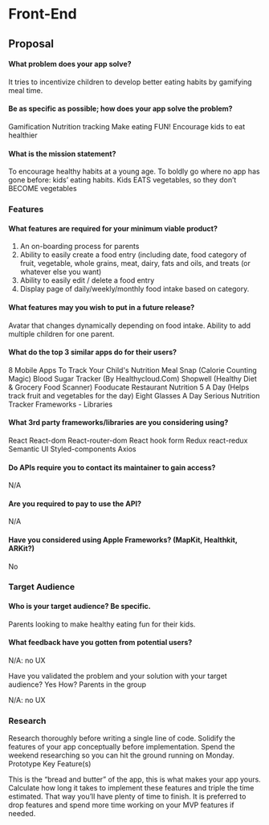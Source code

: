 # Front-End

## Proposal

#### What problem does your app solve?

It tries to incentivize children to develop better eating habits by gamifying meal time. 

#### Be as specific as possible; how does your app solve the problem?

Gamification
Nutrition tracking
Make eating FUN!
Encourage kids to eat healthier

#### What is the mission statement?

To encourage healthy habits at a young age.
To boldly go where no app has gone before: kids’ eating habits.
Kids EATS vegetables, so they don’t BECOME vegetables

### Features

#### What features are required for your minimum viable product?

1. An on-boarding process for parents
2. Ability to easily create a food entry (including date, food category of fruit, vegetable, whole grains, meat, dairy, fats and oils, and treats (or whatever else you want)
3. Ability to easily edit / delete a food entry
4. Display page of daily/weekly/monthly food intake based on category.

#### What features may you wish to put in a future release?

Avatar that changes dynamically depending on food intake. 
Ability to add multiple children for one parent. 

#### What do the top 3 similar apps do for their users?

8 Mobile Apps To Track Your Child's Nutrition
Meal Snap (Calorie Counting Magic)
Blood Sugar Tracker (By Healthycloud.Com)
Shopwell (Healthy Diet & Grocery Food Scanner)
Fooducate
Restaurant Nutrition
5 A Day (Helps track fruit and vegetables for the day)
Eight Glasses A Day
Serious Nutrition Tracker
Frameworks - Libraries

#### What 3rd party frameworks/libraries are you considering using?

React
React-dom
React-router-dom
React hook form
Redux
react-redux
Semantic UI
Styled-components
Axios

#### Do APIs require you to contact its maintainer to gain access?

N/A

#### Are you required to pay to use the API?

N/A	

#### Have you considered using Apple Frameworks? (MapKit, Healthkit, ARKit?)

No

### Target Audience

#### Who is your target audience? Be specific.

Parents looking to make healthy eating fun for their kids.

#### What feedback have you gotten from potential users?

N/A: no UX	

Have you validated the problem and your solution with your target audience? Yes How? Parents in the group

N/A: no UX

### Research

Research thoroughly before writing a single line of code. Solidify the features of your app conceptually before implementation. Spend the weekend researching so you can hit the ground running on Monday.
Prototype Key Feature(s)

This is the “bread and butter” of the app, this is what makes your app yours. Calculate how long it takes to implement these features and triple the time estimated. That way you’ll have plenty of time to finish. It is preferred to drop features and spend more time working on your MVP features if needed.



